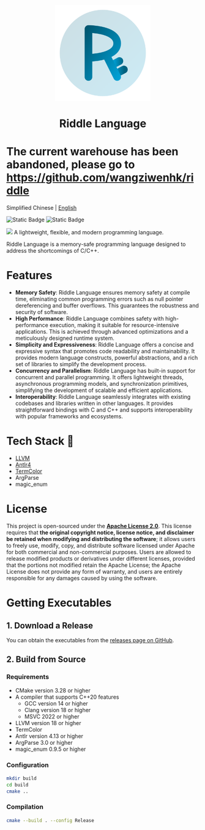 <div align="center">
  <img src="./resources/logo.svg" alt="Logo" width="250" height="250">
  <h1>Riddle Language</h1>
</div>

# The current warehouse has been abandoned, please go to https://github.com/wangziwenhk/riddle

Simplified Chinese | [English](./README_en.md)

![Static Badge](https://img.shields.io/badge/C%2B%2B-20-green?logo=C%2B%2B)
![Static Badge](https://img.shields.io/badge/LLVM-18.1.8-purple?logo=LLVm)

![](https://starchart.cc/wangziwenhk/Riddle-Language.svg)
A lightweight, flexible, and modern programming language.

Riddle Language is a memory-safe programming language designed to address the shortcomings of C/C++.

# Features

- **Memory Safety**: Riddle Language ensures memory safety at compile time, eliminating common programming errors such as null pointer dereferencing and buffer overflows. This guarantees the robustness and security of software.
- **High Performance**: Riddle Language combines safety with high-performance execution, making it suitable for resource-intensive applications. This is achieved through advanced optimizations and a meticulously designed runtime system.
- **Simplicity and Expressiveness**: Riddle Language offers a concise and expressive syntax that promotes code readability and maintainability. It provides modern language constructs, powerful abstractions, and a rich set of libraries to simplify the development process.
- **Concurrency and Parallelism**: Riddle Language has built-in support for concurrent and parallel programming. It offers lightweight threads, asynchronous programming models, and synchronization primitives, simplifying the development of scalable and efficient applications.
- **Interoperability**: Riddle Language seamlessly integrates with existing codebases and libraries written in other languages. It provides straightforward bindings with C and C++ and supports interoperability with popular frameworks and ecosystems.

# Tech Stack :rocket:

- [LLVM](https://github.com/llvm/llvm-project)
- [Antlr4](https://github.com/antlr/antlr4)
- [TermColor](https://github.com/ikalnytskyi/termcolor)
- ArgParse
- magic_enum
# License

This project is open-sourced under the [**Apache License 2.0**](https://www.apache.org/licenses/LICENSE-2.0.html). This license requires that **the original copyright
notice, license notice, and disclaimer be retained when modifying and distributing the software**;
it allows users to freely use, modify, copy, and distribute software licensed under Apache for both commercial and non-commercial purposes. Users are allowed to release modified products or derivatives under different licenses, provided that the portions not modified retain the Apache License;
the Apache License does not provide any form of warranty, and users are entirely responsible for any damages caused by using the software.

# Getting Executables
## 1. Download a Release
You can obtain the executables from the [releases page on GitHub](https://github.com/wangziwenhk/riddle-lang/releases).
## 2. Build from Source
### Requirements
- CMake version 3.28 or higher
- A compiler that supports C++20 features
    - GCC version 14 or higher
    - Clang version 18 or higher
    - MSVC 2022 or higher
- LLVM version 18 or higher
- TermColor
- Antlr version 4.13 or higher
- ArgParse 3.0 or higher
- magic_enum 0.9.5 or higher
### Configuration
```bash
mkdir build
cd build
cmake ..
```
### Compilation
```bash
cmake --build . --config Release
```
